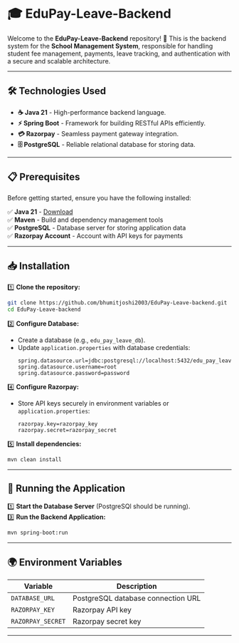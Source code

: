 # 🎓 EduPay-Leave-Backend

Welcome to the **EduPay-Leave-Backend** repository! 🚀 This is the backend system for the **School Management System**, responsible for handling student fee management, payments, leave tracking, and authentication with a secure and scalable architecture.

---

## 🛠️ Technologies Used

- **☕ Java 21** - High-performance backend language.
- **⚡ Spring Boot** - Framework for building RESTful APIs efficiently.
- **💳 Razorpay** - Seamless payment gateway integration.
- **🗄️ PostgreSQL** - Reliable relational database for storing data.

---

## 📋 Prerequisites

Before getting started, ensure you have the following installed:

✅ **Java 21** - [Download](https://adoptopenjdk.net/)  
✅ **Maven** - Build and dependency management tools  
✅ **PostgreSQL** - Database server for storing application data   
✅ **Razorpay Account** - Account with API keys for payments

---

## 📥 Installation

1️⃣ **Clone the repository:**
   ```bash
   git clone https://github.com/bhumitjoshi2003/EduPay-Leave-backend.git
   cd EduPay-Leave-backend
   ```

2️⃣ **Configure Database:**
   - Create a database (e.g., `edu_pay_leave_db`).
   - Update `application.properties` with database credentials:
     ```properties
     spring.datasource.url=jdbc:postgresql://localhost:5432/edu_pay_leave_db
     spring.datasource.username=root
     spring.datasource.password=password
     ```

4️⃣ **Configure Razorpay:**
   - Store API keys securely in environment variables or `application.properties`:
     ```properties
     razorpay.key=razorpay_key
     razorpay.secret=razorpay_secret
     ```

5️⃣ **Install dependencies:**
   ```bash
   mvn clean install  
   ```

---

## 🚀 Running the Application

1️⃣ **Start the Database Server** (PostgreSQl should be running).  
3️⃣ **Run the Backend Application:**
   ```bash
   mvn spring-boot:run  
   ```

---

## 🌍 Environment Variables

| Variable | Description |
|----------|-------------|
| `DATABASE_URL` | PostgreSQL database connection URL |
| `RAZORPAY_KEY` | Razorpay API key |
| `RAZORPAY_SECRET` | Razorpay secret key |

---



